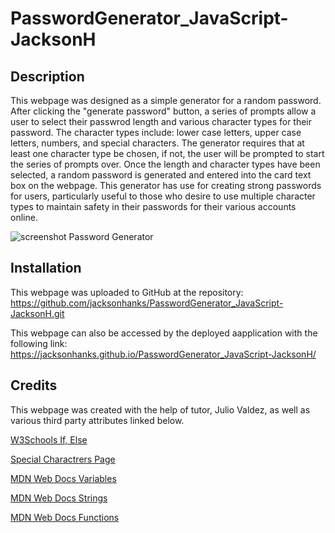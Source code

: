 # PasswordGenerator_JavaScript-JacksonH

## Description 
This webpage was designed as a simple generator for a random password.  After clicking the "generate password" button, a series of prompts allow a user to select their passwrod length and various character types for their password.  The character types include: lower case letters, upper case letters, numbers, and special characters.  The generator requires that at least one character type be chosen, if not, the user will be prompted to start the series of prompts over.  Once the length and character types have been selected, a random password is generated and entered into the card text box on the webpage.  This generator has use for creating strong passwords for users, particularly useful to those who desire to use multiple character types to maintain safety in their passwords for their various accounts online. 

![screenshot Password Generator](https://user-images.githubusercontent.com/125209654/224870653-5a2ac612-eb20-4ac5-a8c9-0e4f0248441c.png)

## Installation
This webpage was uploaded to GitHub at the repository: https://github.com/jacksonhanks/PasswordGenerator_JavaScript-JacksonH.git

This webpage can also be accessed by the deployed aapplication with the following link: https://jacksonhanks.github.io/PasswordGenerator_JavaScript-JacksonH/

## Credits
This webpage was created with the help of tutor, Julio Valdez, as well as various third party attributes linked below.

[W3Schools If, Else](https://www.w3schools.com/java/java_conditions.asp)

[Special Charactrers Page](https://owasp.org/www-community/password-special-characters)

[MDN Web Docs Variables](https://developer.mozilla.org/en-US/docs/Web/JavaScript/Reference/Statements/var)

[MDN Web Docs Strings](https://developer.mozilla.org/en-US/docs/Web/JavaScript/Reference/Global_Objects/String#instance_methods)

[MDN Web Docs Functions](https://developer.mozilla.org/en-US/docs/Web/JavaScript/Guide/Functions)

